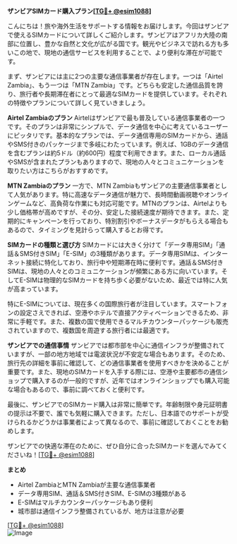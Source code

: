 **ザンビアSIMカード購入プラン[[TG💪+ @esim1088](https://t.me/s/esim1088)]**

こんにちは！旅や海外生活をサポートする情報をお届けします。今回はザンビアで使えるSIMカードについて詳しくご紹介します。ザンビアはアフリカ大陸の南部に位置し、豊かな自然と文化が広がる国です。観光やビジネスで訪れる方も多いこの地で、現地の通信サービスを利用することで、より便利な滞在が可能です。

まず、ザンビアには主に2つの主要な通信事業者が存在します。一つは「Airtel Zambia」、もう一つは「MTN Zambia」です。どちらも安定した通信品質を誇り、旅行者や長期滞在者にとって最適なSIMカードを提供しています。それぞれの特徴やプランについて詳しく見ていきましょう。

**Airtel Zambiaのプラン**
Airtelはザンビアで最も普及している通信事業者の一つです。そのプランは非常にシンプルで、データ通信を中心に考えているユーザーにピッタリです。基本的なプランでは、データ通信専用のSIMカードから、通話やSMS付きのパッケージまで多岐にわたっています。例えば、1GBのデータ通信を含むプランは約5ドル（約600円）程度で利用できます。また、ローカル通話やSMSが含まれたプランもありますので、現地の人々とコミュニケーションを取りたい方はこちらがおすすめです。

**MTN Zambiaのプラン**
一方で、MTN Zambiaもザンビアの主要通信事業者として人気があります。特に高速なデータ通信が魅力で、長時間動画視聴やオンラインゲームなど、高負荷な作業にも対応可能です。MTNのプランは、Airtelよりも少し価格帯が高めですが、その分、安定した接続速度が期待できます。また、定期的にキャンペーンを行っており、特別割引やボーナスデータがもらえる場合もあるので、タイミングを見計らって購入するとお得です。

**SIMカードの種類と選び方**
SIMカードには大きく分けて「データ専用SIM」「通話＆SMS付きSIM」「E-SIM」の3種類があります。データ専用SIMは、インターネット接続に特化しており、旅行中や短期滞在時に便利です。通話＆SMS付きSIMは、現地の人々とのコミュニケーションが頻繁にある方に向いています。そしてE-SIMは物理的なSIMカードを持ち歩く必要がないため、最近では特に人気が高まっています。

特にE-SIMについては、現在多くの国際旅行者が注目しています。スマートフォンの設定さえできれば、空港やホテルで直接アクティベーションできるため、非常に手軽です。また、複数の国で使用できるマルチカウンターパッケージも販売されていますので、複数国を周遊する旅行者には最適です。

**ザンビアでの通信事情**
ザンビアでは都市部を中心に通信インフラが整備されていますが、一部の地方地域では電波状況が不安定な場合もあります。そのため、旅行先の詳細を事前に確認して、どの通信事業者を使用すべきかを決めることが重要です。また、現地のSIMカードを入手する際には、空港や主要都市の通信ショップで購入するのが一般的ですが、近年ではオンラインショップでも購入可能な場合もあるので、事前に調べておくと便利です。

最後に、ザンビアでのSIMカード購入は非常に簡単です。年齢制限や身元証明書の提示は不要で、誰でも気軽に購入できます。ただし、日本語でのサポートが受けられるかどうかは事業者によって異なるので、事前に確認しておくことをお勧めします。

ザンビアでの快適な滞在のために、ぜひ自分に合ったSIMカードを選んでみてくださいね！[[TG💪+ @esim1088](https://t.me/s/esim1088)]

**まとめ**
- Airtel ZambiaとMTN Zambiaが主要な通信事業者
- データ専用SIM、通話＆SMS付きSIM、E-SIMの3種類がある
- E-SIMはマルチカウンターパッケージもあり便利
- 城市部は通信インフラ整備されているが、地方は注意が必要

[[TG💪+ @esim1088](https://t.me/s/esim1088)]  
![Image](https://i.postimg.cc/Y0z9fWf4/image.png)